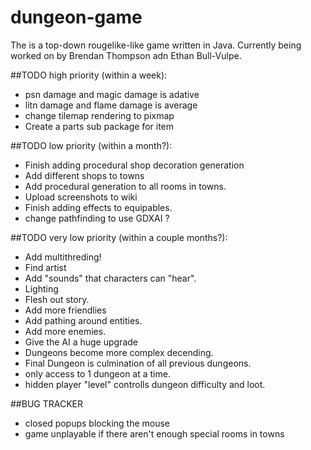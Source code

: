 # dungeon-game
The is a top-down rougelike-like game written in Java. Currently being worked on by Brendan Thompson adn Ethan  Bull-Vulpe.

##TODO high priority (within a week):
* psn damage and magic damage is adative
* litn damage and flame damage is average
* change tilemap rendering to pixmap
* Create a parts sub package for item

##TODO low priority (within a month?):
* Finish adding procedural shop decoration generation
* Add different shops to towns
* Add procedural generation to all rooms in towns.
* Upload screenshots to wiki
* Finish adding effects to equipables.
* change pathfinding to use GDXAI ? 

##TODO very low priority (within a couple months?):
* Add multithreding!
* Find artist
* Add "sounds" that characters can "hear".
* Lighting
* Flesh out story.
* Add more friendlies
* Add pathing around entities.
* Add more enemies.
* Give the AI a huge upgrade
* Dungeons become more complex decending.
* Final Dungeon is culmination of all previous dungeons.
* only access to 1 dungeon at a time.
* hidden player "level" controlls dungeon difficulty and loot.

##BUG TRACKER
* closed popups blocking the mouse
* game unplayable if there aren't enough special rooms in towns
